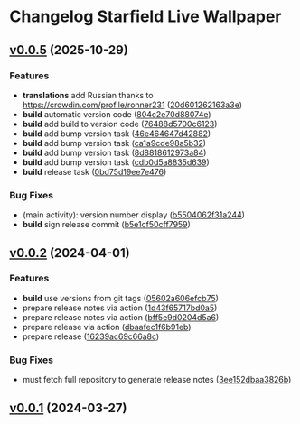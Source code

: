 # Changelog Starfield Live Wallpaper

## [v0.0.5](https://github.com/ffalt/starfield/compare/v0.0.5) (2025-10-29)

### Features

 -  **translations**  add Russian thanks to https://crowdin.com/profile/ronner231 ([20d601262163a3e](https://github.com/ffalt/starfield/commit/20d601262163a3e539c472f3cb61e73937bd1ee1))
 -  **build**  automatic version code ([804c2e70d88074e](https://github.com/ffalt/starfield/commit/804c2e70d88074e8bf1bbaa84d0df75bc083fadc))
 -  **build**  add build to version code ([76488d5700c6123](https://github.com/ffalt/starfield/commit/76488d5700c61238e5011045a3f32b9ff6ae4584))
 -  **build**  add bump version task ([46e464647d42882](https://github.com/ffalt/starfield/commit/46e464647d42882bae51151211837fc3504b7638))
 -  **build**  add bump version task ([ca1a9cde98a5b32](https://github.com/ffalt/starfield/commit/ca1a9cde98a5b32db71b8c3d4d5f272c1c08e447))
 -  **build**  add bump version task ([8d8818612973a84](https://github.com/ffalt/starfield/commit/8d8818612973a8410b58133be74761d9981fdcf0))
 -  **build**  add bump version task ([cdb0d5a8835d639](https://github.com/ffalt/starfield/commit/cdb0d5a8835d639ca7584562ce33585b83f9bea4))
 -  **build**  release task ([0bd75d19ee7e476](https://github.com/ffalt/starfield/commit/0bd75d19ee7e4768e73d0e127a8894d5bcea651d))

### Bug Fixes

 -  (main activity): version number display ([b5504062f31a244](https://github.com/ffalt/starfield/commit/b5504062f31a244aed9d556a8d877612db1b1a85))
 -  **build**  sign release commit ([b5e1cf50cff7959](https://github.com/ffalt/starfield/commit/b5e1cf50cff7959bf43b8f27652f57c7838ae8dc))

## [v0.0.2](https://github.com/ffalt/starfield/compare/v0.0.2) (2024-04-01)

### Features

 -  **build**  use versions from git tags ([05602a606efcb75](https://github.com/ffalt/starfield/commit/05602a606efcb75695abd369e0986793b9e1e984))
 -  prepare release notes via action ([1d43f65717bd0a5](https://github.com/ffalt/starfield/commit/1d43f65717bd0a5589f14cd040a7331c20f90e79))
 -  prepare release notes via action ([bff5e9d0204d5a6](https://github.com/ffalt/starfield/commit/bff5e9d0204d5a64befece186caf7387b63712df))
 -  prepare release via action ([dbaafec1f6b91eb](https://github.com/ffalt/starfield/commit/dbaafec1f6b91eb38fb011142aa6a6643068e2db))
 -  prepare release ([16239ac69c66a8c](https://github.com/ffalt/starfield/commit/16239ac69c66a8c4a367d37652106e43d8554514))

### Bug Fixes

 -  must fetch full repository to generate release notes ([3ee152dbaa3826b](https://github.com/ffalt/starfield/commit/3ee152dbaa3826b8d64663a0fe861ff5d320a44b))

## [v0.0.1](https://github.com/ffalt/starfield/compare/v0.0.1) (2024-03-27)


 